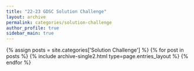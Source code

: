 ```yaml
---
title: "22-23 GDSC Solution Challenge"
layout: archive
permalink: categories/solution-challenge
author_profile: true
sidebar_main: true
---
```


{% assign posts = site.categories['Solution Challenge'] %}
{% for post in posts %} {% include archive-single2.html type=page.entries_layout %} {% endfor %}
